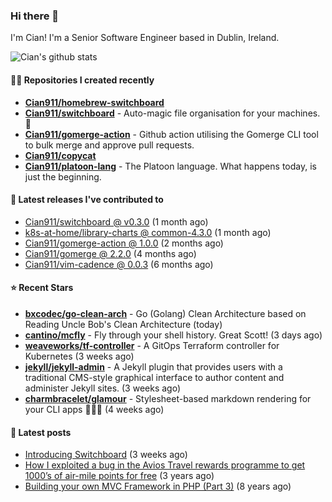 ### Hi there 👋

I'm Cian! I'm a Senior Software Engineer based in Dublin, Ireland.

![Cian's github stats](https://github-readme-stats.vercel.app/api?username=CIan911&theme=dracula&show_icons=true)

#### 👨‍💻 Repositories I created recently
- **[Cian911/homebrew-switchboard](https://github.com/Cian911/homebrew-switchboard)**
- **[Cian911/switchboard](https://github.com/Cian911/switchboard)** - Auto-magic file organisation for your machines. :open_file_folder:
- **[Cian911/gomerge-action](https://github.com/Cian911/gomerge-action)** - Github action utilising the Gomerge CLI tool to bulk merge and approve pull requests. 
- **[Cian911/copycat](https://github.com/Cian911/copycat)**
- **[Cian911/platoon-lang](https://github.com/Cian911/platoon-lang)** - The Platoon language. What happens today, is just the beginning. 

#### 🚀 Latest releases I've contributed to


- [Cian911/switchboard @ v0.3.0](https://github.com/Cian911/switchboard/releases/tag/v0.3.0) (1 month ago)
- [k8s-at-home/library-charts @ common-4.3.0](https://github.com/k8s-at-home/library-charts/releases/tag/common-4.3.0) (1 month ago)
- [Cian911/gomerge-action @ 1.0.0](https://github.com/Cian911/gomerge-action/releases/tag/1.0.0) (2 months ago)
- [Cian911/gomerge @ 2.2.0](https://github.com/Cian911/gomerge/releases/tag/2.2.0) (4 months ago)
- [Cian911/vim-cadence @ 0.0.3](https://github.com/Cian911/vim-cadence/releases/tag/0.0.3) (6 months ago)

#### ⭐ Recent Stars


- **[bxcodec/go-clean-arch](https://github.com/bxcodec/go-clean-arch)** - Go (Golang) Clean Architecture based on Reading Uncle Bob&#39;s Clean Architecture (today)
- **[cantino/mcfly](https://github.com/cantino/mcfly)** - Fly through your shell history. Great Scott! (3 days ago)
- **[weaveworks/tf-controller](https://github.com/weaveworks/tf-controller)** - A GitOps Terraform controller for Kubernetes (3 weeks ago)
- **[jekyll/jekyll-admin](https://github.com/jekyll/jekyll-admin)** - A Jekyll plugin that provides users with a traditional CMS-style graphical interface to author content and administer Jekyll sites.  (3 weeks ago)
- **[charmbracelet/glamour](https://github.com/charmbracelet/glamour)** - Stylesheet-based markdown rendering for your CLI apps 💇🏻‍♀️ (4 weeks ago)

#### 📄 Latest posts
- [Introducing Switchboard](https://ciangallagher.net/2022/01/28/Introducing-switchboard/) (3 weeks ago)
- [How I exploited a bug in the Avios Travel rewards programme to get 1000’s of air-mile points for free](https://ciangallagher.net/2018/04/21/How-i-exploited-a-bug-in-the-avios-travel-rewards-system/) (3 years ago)
- [Building your own MVC Framework in PHP (Part 3)](https://ciangallagher.net/2013/11/03/Building-your-own-mvc-framework-in-php-part-3/) (8 years ago)
